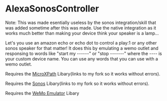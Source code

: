 # AlexaSonosController

Note: This was made esentially useless by the sonos integration/skill that was added sometime after this was made. Use the native integration as it works much better than making your device think your speaker is a lamp...

Let's you use an amazon echo or echo dot to control a play:1 or any other sonos speaker for that matter!
It does this by emulating a wemo outlet and responsing to words like "start my ------" or "stop -------" where the ---- is your custom device name. You can use any words that you can use with a wemo outlet. 

Requires the [MicroXPath](https://github.com/joeybab3/microxpath) Libary(links to my fork so it works without errors). 

Requires the [Sonos](https://github.com/joeybab3/sonos) Libary(links to my fork so it works without errors). 

Requires the [WeMo Emulator](https://github.com/witnessmenow/esp8266-alexa-wemo-emulator) Libary
